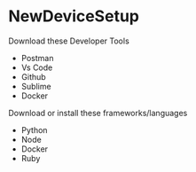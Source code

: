 # NewDeviceSetup
Download these Developer Tools
- Postman
- Vs Code
- Github
- Sublime
- Docker

Download or install these frameworks/languages
- Python
- Node
- Docker
- Ruby
